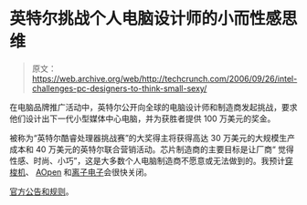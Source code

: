 # 英特尔挑战个人电脑设计师的小而性感思维

> 原文：<https://web.archive.org/web/http://techcrunch.com/2006/09/26/intel-challenges-pc-designers-to-think-small-sexy/>

在电脑品牌推广活动中，英特尔公开向全球的电脑设计师和制造商发起挑战，要求他们设计出下一代小型媒体中心电脑，并为获胜者提供 100 万美元的奖金。

被称为“英特尔酷睿处理器挑战赛”的大奖得主将获得高达 30 万美元的大规模生产成本和 40 万美元的英特尔联合营销活动。芯片制造商的主要目标是让厂商“ 觉得性感、时尚、小巧”，这是大多数个人电脑制造商不愿意或无法做到的。我预计[穿梭机](https://web.archive.org/web/20140911200006/http://crunchgear.com/2006/08/14/shuttle-launches-x100/)、 [AOpen](https://web.archive.org/web/20140911200006/http://minipc.aopen.com/us/) 和[离子电子](https://web.archive.org/web/20140911200006/http://www.iondigitalhome.com/index.php?initPath=c180)会很快关闭。

[官方公告和规则](https://web.archive.org/web/20140911200006/http://www.intel.com/idf/corechallenge.htm)。